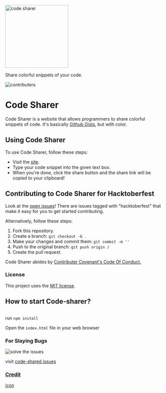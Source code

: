 <p text-align ="center"><img alt="code sharer" src="assets/top.png" width="200"></p>
<p text-align="center"> Share colorful snippets of your code.</p>
<p text-align="center"><img alt ="contributers" src="https://img.shields.io/badge/contributions-welcome-brightgreen.svg?style=flat"></p>

<h1> Code Sharer </h1>
<p> Code Sharer is a website that allows programmers to share colorful snippets of code. It's basically <a href="gist.github.com/">Github Gists</a>, but with color.</p>

<h2> Using Code Sharer </h2>

<p>To use Code Sharer, follow these steps:</p>
<ul>
<li> Visit the <a href="https://codesharer.netlify.app">site</a>. </li>
<li> Type your code snippet into the given text box. </li>
<li> When you're done, click the share button and the share link will be copied to your clipboard! </li>
</ul>

<h2> Contributing to Code Sharer for Hacktoberfest </h2>

Look at the <a href="https://github.com/genderev/code-sharer/issues">open issues</a>! There are issues tagged with "hacktoberfest" that make it easy for you to get started contributing.

Alternatively, follow these steps:

<ol>
<li> Fork this repository. </li>
<li> Create a branch: <code>git checkout -b <branch_name></code>. </li>
<li> Make your changes and commit them: <code>git commit -m '<commit_message>'</code> </li>
<li> Push to the original branch: <code>git push origin <project_name>/<location></code> </li>
<li> Create the pull request. </li>
</ol>

Code Sharer abides by <a href="https://www.contributor-covenant.org/version/1/4/code-of-conduct/">Contributer Covenant's Code Of Conduct.</a>

<h3> License </h3>

This project uses the <a href="https://github.com/genderev/code-sharer/blob/master/LICENSE.md">MIT license</a>.

<h2>How to start Code-sharer?</h2>

<p text-align="center"><img href="https://media.giphy.com/media/l49JC5JvmDm17Exe8/giphy.gif"></p>

<p>run <code>npm install</code></p>
<p>Open the <code>index.html</code> file in your web browser</p>

<h3>For Slaying Bugs</h3>

<p text-align="center"><img alt="solve the issues" href="https://media.giphy.com/media/ekje2HEQqJW7cE9SIJ/giphy.gif"></p>
<p>visit <a href="https://github.com/genderev/code-sharer/issues"> code-shared issues</p>

<h3> Credit </h3>
<a href="https://www.flaticon.com/authors/phatplus">icon</a>

